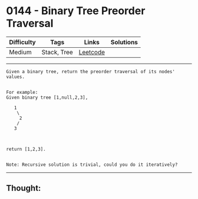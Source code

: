 # 0144 - Binary Tree Preorder Traversal

Difficulty  | Tags | Links | Solutions
----------- | ---- | ----- | -----
Medium | Stack, Tree | [Leetcode](https://leetcode.com/problems/binary-tree-preorder-traversal/description/) |


-----------

```
Given a binary tree, return the preorder traversal of its nodes' values.


For example:
Given binary tree [1,null,2,3],

   1
    \
     2
    /
   3



return [1,2,3].


Note: Recursive solution is trivial, could you do it iteratively?
```

-----------

## Thought:
